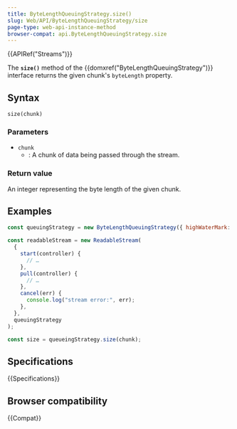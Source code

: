 ```yaml
---
title: ByteLengthQueuingStrategy.size()
slug: Web/API/ByteLengthQueuingStrategy/size
page-type: web-api-instance-method
browser-compat: api.ByteLengthQueuingStrategy.size
---
```


{{APIRef("Streams")}}

The **`size()`** method of the
{{domxref("ByteLengthQueuingStrategy")}} interface returns the given chunk's
`byteLength` property.

## Syntax

```js-nolint
size(chunk)
```

### Parameters

- `chunk`
  - : A chunk of data being passed through the stream.

### Return value

An integer representing the byte length of the given chunk.

## Examples

```js
const queuingStrategy = new ByteLengthQueuingStrategy({ highWaterMark: 1 });

const readableStream = new ReadableStream(
  {
    start(controller) {
      // …
    },
    pull(controller) {
      // …
    },
    cancel(err) {
      console.log("stream error:", err);
    },
  },
  queuingStrategy
);

const size = queueingStrategy.size(chunk);
```

## Specifications

{{Specifications}}

## Browser compatibility

{{Compat}}
